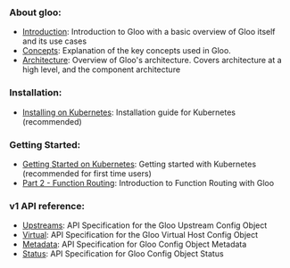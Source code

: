 ### About gloo:
* [Introduction](introduction/introduction.md): Introduction to Gloo with a basic overview of Gloo itself and its use cases 
* [Concepts](introduction/concepts.md): Explanation of the key concepts used in Gloo.
* [Architecture](introduction/architecture.md): Overview of Gloo's architecture. Covers architecture at a high level, and 
the component architecture
### Installation:
* [Installing on Kubernetes](installation/kubernetes.md): Installation guide for Kubernetes (recommended) 
### Getting Started:
* [Getting Started on Kubernetes](getting_started/kubernetes/1.md): Getting started with Kubernetes (recommended for first time users)
* [Part 2 - Function Routing](getting_started/kubernetes/2.md): Introduction to Function Routing with Gloo
### v1 API reference:
* [Upstreams](v1/upstream.md): API Specification for the Gloo Upstream Config Object
* [Virtual](v1/virtualhost.md): API Specification for the Gloo Virtual Host Config Object
* [Metadata](v1/metadata.md): API Specification for Gloo Config Object Metadata
* [Status](v1/status.md): API Specification for Gloo Config Object Status




<!--# Features
- AWS plugin
- GCF plugin
- Kubernetes plugin
- Openapi upstream extension
- Route extensions plugin
- Transformation plugin
- Ingress Controller
- Istio controller  + gloo with istio
- kubernetes service discovery
- gloo config
  - kubernetes
  - vault secret watcher
  - file
- gloo event plugin / gateway
- gloo-sdk-go
- gloo-sdk-node
- SNI config
- Detailed virtualhost rules
- Detailed upstream rules
- glooctl
- thetool
- function discovery
- building without the tool
- deployment without the tool

- getting started in cluster
- getting started out of cluster no kube
- geting started with istio
- getting started using discovery services
- getting started hybrid app example
- getting started multiplexing example
- getting started event gateway
- architecture
- writing plugins (all different kinds of plugins)
  - plugin stages
# document that we call GetFilters after the other plugins (maybe document the order of everything)
-->